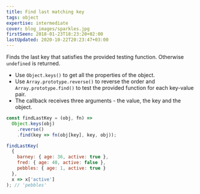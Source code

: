 ```yaml
---
title: Find last matching key
tags: object
expertise: intermediate
cover: blog_images/sparkles.jpg
firstSeen: 2018-01-23T18:23:20+02:00
lastUpdated: 2020-10-22T20:23:47+03:00
---
```


Finds the last key that satisfies the provided testing function.
Otherwise `undefined` is returned.

- Use `Object.keys()` to get all the properties of the object.
- Use `Array.prototype.reverse()` to reverse the order and `Array.prototype.find()` to test the provided function for each key-value pair.
- The callback receives three arguments - the value, the key and the object.

```js
const findLastKey = (obj, fn) =>
  Object.keys(obj)
    .reverse()
    .find(key => fn(obj[key], key, obj));
```

```js
findLastKey(
  {
    barney: { age: 36, active: true },
    fred: { age: 40, active: false },
    pebbles: { age: 1, active: true }
  },
  x => x['active']
); // 'pebbles'
```
